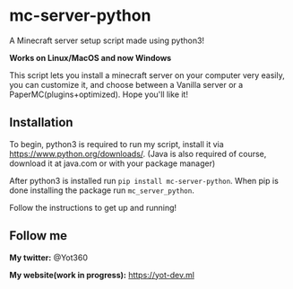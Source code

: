 # mc-server-python
A Minecraft server setup script made using python3!


**Works on Linux/MacOS and now Windows**


This script lets you install a minecraft server on your computer very easily, you can customize it, and choose between a Vanilla server or a PaperMC(plugins+optimized). Hope you'll like it!

## Installation

To begin, python3 is required to run my script, install it via https://www.python.org/downloads/.
(Java is also required of course, download it at java.com or with your package manager)


After python3 is installed run `pip install mc-server-python`.
When pip is done installing the package run `mc_server_python`. <p>Follow the instructions to get up and running!</p>


## Follow me
**My twitter:** @Yot360


**My website(work in progress):** https://yot-dev.ml
